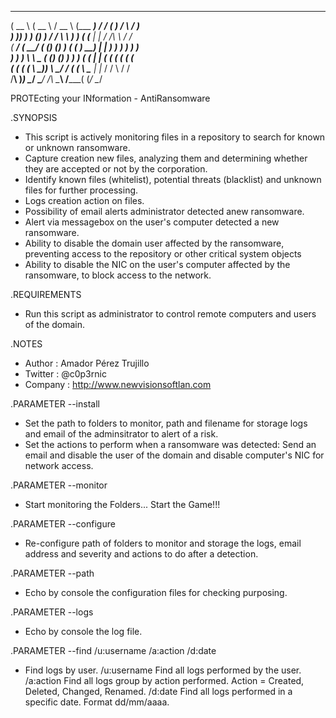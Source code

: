  _____    ______       ____     ________    _____    _____      __      _        
(  __ \  (   __ \     / __ \   (___  ___)  / ___/   (_   _)    /  \    / )     
 ) )_) )  ) (__) )   / /  \ \      ) )    ( (__       | |     / /\ \  / /   
(  ___/  (    __/   ( ()  () )    ( (      ) __)      | |     ) ) ) ) ) )  
 ) )      ) \ \  _  ( ()  () )     ) )    ( (         | |    ( ( ( ( ( (       
( (      ( ( \ \_))  \ \__/ /     ( (      \ \___    _| |__  / /  \ \/ /             
/__\      )_) \__/    \____/      /__\      \____\  /_____( (_/    \__/                                                           

PROTEcting your INformation - AntiRansomware
 
.SYNOPSIS
- This script is actively monitoring files in a repository to search for known or unknown ransomware.
- Capture creation new files, analyzing them and determining whether they are accepted or not by the corporation.
- Identify known files (whitelist), potential threats (blacklist) and unknown files for further processing.
- Logs creation action on files.
- Possibility of email alerts administrator detected anew ransomware.
- Alert via messagebox on the user's computer detected a new ransomware.
- Ability to disable the domain user affected by the ransomware, preventing access to the repository or other critical system objects
- Ability to disable the NIC on the user's computer affected by the ransomware, to block access to the network.

.REQUIREMENTS
- Run this script as administrator to control remote computers and users of the domain.

.NOTES
- Author		: Amador Pérez Trujillo
- Twitter		: @c0p3rnic
- Company		: http://www.newvisionsoftlan.com

	
.PARAMETER --install
- Set the path to folders to monitor, path and filename for storage logs and email of the adminsitrator to alert of a risk.
- Set the actions to perform when a ransomware was detected: Send an email and disable the user of the domain and disable computer's NIC for network access.

.PARAMETER --monitor
- Start monitoring the Folders... Start the Game!!!

.PARAMETER --configure
- Re-configure path of folders to monitor and storage the logs, email address and severity and actions to do after a detection.

.PARAMETER --path
- Echo by console the configuration files for checking purposing.

.PARAMETER --logs
- Echo by console the log file.

.PARAMETER --find /u:username /a:action /d:date
- Find logs by user.
    /u:username Find all logs performed by the user.
    /a:action   Find all logs group by action performed. Action = Created, Deleted, Changed, Renamed.
    /d:date     Find all logs performed in a specific date. Format dd/mm/aaaa.

